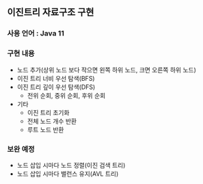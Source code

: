 ## 이진트리 자료구조 구현

### 사용 언어 : Java 11

### 구현 내용
+ 노드 추가(상위 노드 보다 작으면 왼쪽 하위 노드, 크면 오른쪽 하위 노드)
+ 이진 트리 너비 우선 탐색(BFS)
+ 이진 트리 깊이 우선 탐색(DFS)
  + 전위 순회, 중위 순회, 후위 순회
+ 기타
  + 이진 트리 초기화
  + 전체 노드 개수 반환
  + 루트 노드 반환

### 보완 예정
+ 노드 삽입 시마다 노드 정렬(이진 검색 트리)
+ 노드 삽입 시마다 밸런스 유지(AVL 트리)
